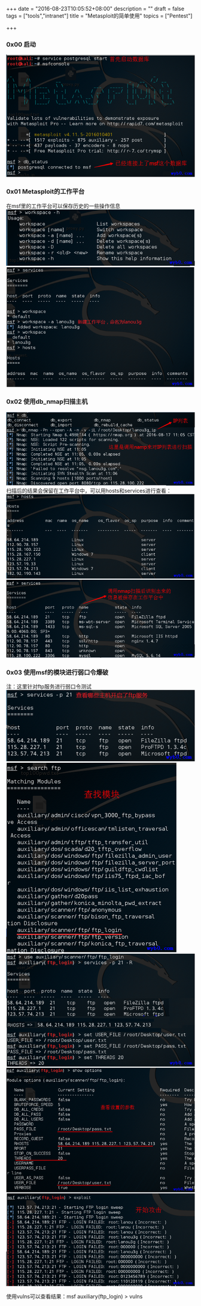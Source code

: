 +++
date = "2016-08-23T10:05:52+08:00"
description = ""
draft = false
tags = ["tools","intranet"]
title = "Metasploit的简单使用"
topics = ["Pentest"]

+++


### 0x00 启动
![启动msf](/img/post/msf_start.png)

### 0x01 Metasploit的工作平台
在msf里的工作平台可以保存历史的一些操作信息
![msf工作平台的帮助信息](/img/post/msf_workspace_h.png)
![创建新的工作平台](/img/post/msf_workspace.png)

### 0x02 使用db_nmap扫描主机
![扫描lanou3g的ip信息](/img/post/msf_nmap_lanou3g_ip.png)
扫描后的结果会保留在工作平台中，可以用hosts和services进行查看：
![查看主机列表](/img/post/msf_hosts.png)
![查看服务](/img/post/msf_services.png)

### 0x03 使用msf的模块进行弱口令爆破
注：这里针对ftp服务进行弱口令测试
![查看都有那个主机开启了21端口](/img/post/msf_services_p_21.png)
![查找用于ftp爆破的模块](/img/post/msf_search_module.png)
![使用模块并设置参数](/img/post/msf_use_module_and_set.png)
![查看设置的参数](/img/post/msf_use_show_options.png)
![开始攻击](/img/post/msf_start_attack_ftp.png)

使用vulns可以查看结果：msf auxiliary(ftp_login) > vulns 
